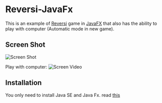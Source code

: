 # Reversi-JavaFx

This is an example of [Reversi](https://en.wikipedia.org/wiki/Reversi) game in [JavaFX](https://openjfx.io) that also has the ability to play with computer (Automatic mode in new game).

## Screen Shot

![Screen Shot](https://github.com/ali449/Reversi-JavaFx/blob/main/r1.png?raw=true)

Play with computer:
![Screen Video](https://github.com/ali449/Reversi-JavaFx/blob/main/r2.gif)

## Installation

You only need to install Java SE and Java Fx. read [this](https://openjfx.io/openjfx-docs/)


